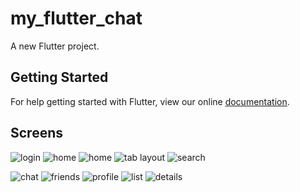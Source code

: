 # my_flutter_chat

A new Flutter project.

## Getting Started

For help getting started with Flutter, view our online
[documentation](https://flutter.io/).

## Screens

![login](https://c1.staticflickr.com/1/789/26301716437_65b347d9f6_n.jpg)     ![home](https://c1.staticflickr.com/1/882/41174627211_b6f8f0f301_n.jpg)    ![home](https://c1.staticflickr.com/1/810/41129896182_598c1916bd_n.jpg)     ![tab layout](https://c1.staticflickr.com/1/796/39364021730_fef9260597_n.jpg)       ![search](https://c1.staticflickr.com/1/891/41174628161_0bf7a5e686_n.jpg)




![chat](https://c1.staticflickr.com/1/811/41174628351_2c03b17b74_n.jpg)     ![friends](https://c1.staticflickr.com/1/867/41174630331_974afa36ed_n.jpg)      ![profile](https://c1.staticflickr.com/1/819/41174629681_2d89621a24_n.jpg)      ![list](https://c1.staticflickr.com/1/864/39364021580_596d5a7665_n.jpg)         ![details](https://c1.staticflickr.com/1/804/41174627881_e00229aa8b_n.jpg)













